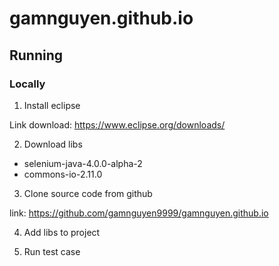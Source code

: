 # gamnguyen.github.io

## Running

### Locally

1. Install eclipse

Link download: https://www.eclipse.org/downloads/

2. Download libs

- selenium-java-4.0.0-alpha-2
- commons-io-2.11.0

3. Clone source code from github

link: https://github.com/gamnguyen9999/gamnguyen.github.io

4. Add libs to project

5. Run test case